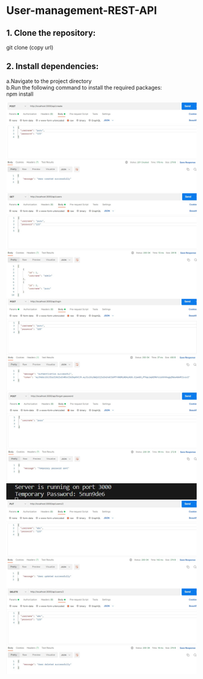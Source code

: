 # User-management-REST-API
## 1. Clone the repository:
git clone (copy url)

## 2. Install dependencies:
a.Navigate to the project directory<br/>
b.Run the following command to install the required packages:<br/>
npm install

![Alt text](./screenshots/create.jpeg)
![Alt text](./screenshots/showall.jpeg)
![Alt text](./screenshots/login.jpeg)
![Alt text](./screenshots/forgot.jpeg)
![Alt text](./screenshots/temp1.jpeg)
![Alt text](./screenshots/update.jpeg)
![Alt text](./screenshots/delete.jpeg)
